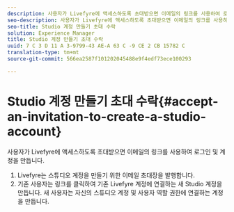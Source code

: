 ```yaml
---
description: 사용자가 Livefyre에 액세스하도록 초대받으면 이메일의 링크를 사용하여 로그인 및 계정을 만듭니다.
seo-description: 사용자가 Livefyre에 액세스하도록 초대받으면 이메일의 링크를 사용하여 로그인 및 계정을 만듭니다.
seo-title: Studio 계정 만들기 초대 수락
solution: Experience Manager
title: Studio 계정 만들기 초대 수락
uuid: 7 C 3 D 11 A 3-9799-43 AE-A 63 C -9 CE 2 CB 15782 C
translation-type: tm+mt
source-git-commit: 566ea2587f101202045488e9f4edf73ece100293

---
```



# Studio 계정 만들기 초대 수락{#accept-an-invitation-to-create-a-studio-account}

사용자가 Livefyre에 액세스하도록 초대받으면 이메일의 링크를 사용하여 로그인 및 계정을 만듭니다.

1. Livefyre는 스튜디오 계정을 만들기 위한 이메일 초대장을 발행합니다.
1. 기존 사용자는 링크를 클릭하여 기존 Livefyre 계정에 연결하는 새 Studio 계정을 만듭니다. 새 사용자는 자신의 스튜디오 계정 및 사용자 역할 권한에 연결하는 계정을 만듭니다.
